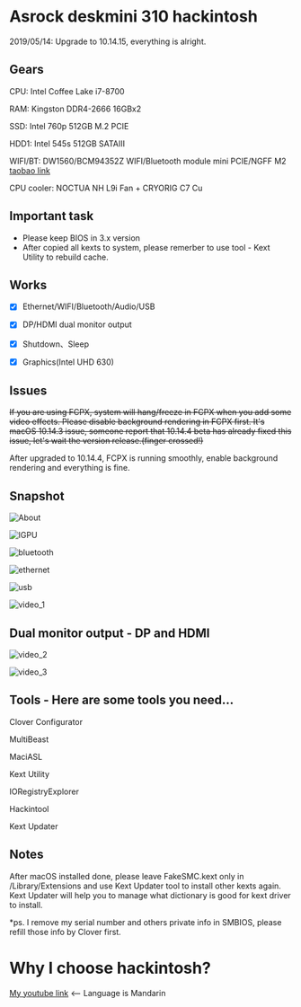 # Asrock deskmini 310 hackintosh

2019/05/14: Upgrade to 10.14.15, everything is alright.

## Gears
CPU: Intel Coffee Lake i7-8700

RAM: Kingston DDR4-2666 16GBx2

SSD: Intel 760p 512GB M.2 PCIE

HDD1: Intel 545s 512GB SATAIII

WIFI/BT: DW1560/BCM94352Z WIFI/Bluetooth module mini PCIE/NGFF M2 [taobao link](https://item.taobao.com/item.htm?spm=a1z09.2.0.0.74d62e8d2XfNbV&id=524391843184&_u=lbsepu1ca39)

CPU cooler: NOCTUA NH L9i Fan + CRYORIG C7 Cu

## Important task
- Please keep BIOS in 3.x version
- After copied all kexts to system, please remerber to use tool - Kext Utility to rebuild cache.

## Works
- [x] Ethernet/WIFI/Bluetooth/Audio/USB

- [x] DP/HDMI dual monitor output

- [x] Shutdown、Sleep

- [x] Graphics(Intel UHD 630)

## Issues
~~If you are using FCPX, system will hang/freeze in FCPX when you add some video effects. 
Please disable background rendering in FCPX first.
It's macOS 10.14.3 issue, someone report that 10.14.4 beta has already fixed this issue, let's wait the version release.(finger crossed!)~~

After upgraded to 10.14.4, FCPX is running smoothly, enable background rendering and everything is fine.

## Snapshot
![About](https://github.com/liminghuang/asrock_deskmini310_hackintosh/raw/master/snapshot/about.png)

![IGPU](https://github.com/liminghuang/asrock_deskmini310_hackintosh/raw/master/snapshot/IGPU.png)

![bluetooth](https://github.com/liminghuang/asrock_deskmini310_hackintosh/raw/master/snapshot/bluetooth.png)

![ethernet](https://github.com/liminghuang/asrock_deskmini310_hackintosh/raw/master/snapshot/ethernet.png)

![usb](https://github.com/liminghuang/asrock_deskmini310_hackintosh/raw/master/snapshot/usb.png)

![video_1](https://github.com/liminghuang/asrock_deskmini310_hackintosh/raw/master/snapshot/video_1.png)

## Dual monitor output - DP and HDMI
![video_2](https://github.com/liminghuang/asrock_deskmini310_hackintosh/raw/master/snapshot/dual_monitor1.png)

![video_3](https://github.com/liminghuang/asrock_deskmini310_hackintosh/raw/master/snapshot/dual_monitor2.png)


## Tools - Here are some tools you need...

Clover Configurator

MultiBeast

MaciASL

Kext Utility

IORegistryExplorer

Hackintool

Kext Updater

## Notes
After macOS installed done, please leave FakeSMC.kext only in /Library/Extensions and use Kext Updater tool to install other kexts again. Kext Updater will help you to manage what dictionary is good for kext driver to install.

*ps. I remove my serial number and others private info in SMBIOS, please refill those info by Clover first.

# Why I choose hackintosh? 
[My youtube link](https://youtu.be/d5WUizoIxy0) <-- Language is Mandarin

